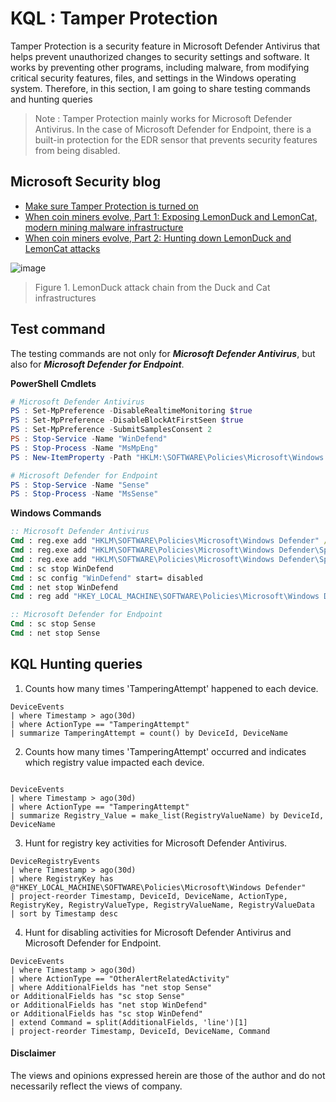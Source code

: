 # KQL : Tamper Protection 
Tamper Protection is a security feature in Microsoft Defender Antivirus that helps prevent unauthorized changes to security settings and software. It works by preventing other programs, including malware, from modifying critical security features, files, and settings in the Windows operating system. Therefore, in this section, I am going to share testing commands and hunting queries

> Note : Tamper Protection mainly works for Microsoft Defender Antivirus. In the case of Microsoft Defender for Endpoint, there is a built-in protection for the EDR sensor that prevents security features from being disabled.



## Microsoft Security blog

- [Make sure Tamper Protection is turned on](https://techcommunity.microsoft.com/t5/microsoft-defender-for-endpoint/make-sure-tamper-protection-is-turned-on/ba-p/2695568)
- [When coin miners evolve, Part 1: Exposing LemonDuck and LemonCat, modern mining malware infrastructure](https://www.microsoft.com/en-us/security/blog/2021/07/22/when-coin-miners-evolve-part-1-exposing-lemonduck-and-lemoncat-modern-mining-malware-infrastructure/)
- [When coin miners evolve, Part 2: Hunting down LemonDuck and LemonCat attacks](https://www.microsoft.com/en-us/security/blog/2021/07/29/when-coin-miners-evolve-part-2-hunting-down-lemonduck-and-lemoncat-attacks/)

![image](https://user-images.githubusercontent.com/120234772/223905380-596a4966-d2d8-4340-ae7c-5263ecac5580.png)
> Figure 1. LemonDuck attack chain from the Duck and Cat infrastructures

## Test command
The testing commands are not only for ***Microsoft Defender Antivirus***, but also for ***Microsoft Defender for Endpoint***.

**PowerShell Cmdlets**

```PowerShell
# Microsoft Defender Antivirus
PS : Set-MpPreference -DisableRealtimeMonitoring $true
PS : Set-MpPreference -DisableBlockAtFirstSeen $true
PS : Set-MpPreference -SubmitSamplesConsent 2
PS : Stop-Service -Name "WinDefend"
PS : Stop-Process -Name "MsMpEng"
PS : New-ItemProperty -Path "HKLM:\SOFTWARE\Policies\Microsoft\Windows Defender" -Name DisableAntiSpyware -Value 1 -PropertyType DWORD -Force

# Microsoft Defender for Endpoint
PS : Stop-Service -Name "Sense"
PS : Stop-Process -Name "MsSense"
```
**Windows Commands**
```cmd
:: Microsoft Defender Antivirus
Cmd : reg.exe add "HKLM\SOFTWARE\Policies\Microsoft\Windows Defender" /v "DisableRealtimeMonitoring" /t REG_DWORD /d 1 /f
Cmd : reg.exe add "HKLM\SOFTWARE\Policies\Microsoft\Windows Defender\Spynet" /v "SpynetReporting" /t REG_DWORD /d 0 /f
Cmd : reg.exe add "HKLM\SOFTWARE\Policies\Microsoft\Windows Defender\Spynet" /v "SubmitSamplesConsent" /t REG_DWORD /d 2 /f
Cmd : sc stop WinDefend
Cmd : sc config "WinDefend" start= disabled
Cmd : net stop WinDefend
Cmd : reg add "HKEY_LOCAL_MACHINE\SOFTWARE\Policies\Microsoft\Windows Defender" /v DisableAntiSpyware /t REG_DWORD /d 1 /f

:: Microsoft Defender for Endpoint
Cmd : sc stop Sense
Cmd : net stop Sense 
```

## KQL Hunting queries 
1. Counts how many times 'TamperingAttempt' happened to each device.
```kql
DeviceEvents
| where Timestamp > ago(30d)
| where ActionType == "TamperingAttempt"
| summarize TamperingAttempt = count() by DeviceId, DeviceName
```
2. Counts how many times 'TamperingAttempt' occurred and indicates which registry value impacted each device.
```kql

DeviceEvents
| where Timestamp > ago(30d)
| where ActionType == "TamperingAttempt"
| summarize Registry_Value = make_list(RegistryValueName) by DeviceId, DeviceName
```

3. Hunt for registry key activities for Microsoft Defender Antivirus.
```kql
DeviceRegistryEvents
| where Timestamp > ago(30d)
| where RegistryKey has @"HKEY_LOCAL_MACHINE\SOFTWARE\Policies\Microsoft\Windows Defender"
| project-reorder Timestamp, DeviceId, DeviceName, ActionType, RegistryKey, RegistryValueType, RegistryValueName, RegistryValueData
| sort by Timestamp desc 
```

4. Hunt for disabling activities for Microsoft Defender Antivirus and Microsoft Defender for Endpoint.
```kql
DeviceEvents
| where Timestamp > ago(30d)
| where ActionType == "OtherAlertRelatedActivity"
| where AdditionalFields has "net stop Sense"
or AdditionalFields has "sc stop Sense"
or AdditionalFields has "net stop WinDefend"
or AdditionalFields has "sc stop WinDefend"
| extend Command = split(AdditionalFields, 'line')[1]
| project-reorder Timestamp, DeviceId, DeviceName, Command
```

#### Disclaimer
The views and opinions expressed herein are those of the author and do not necessarily reflect the views of company.
